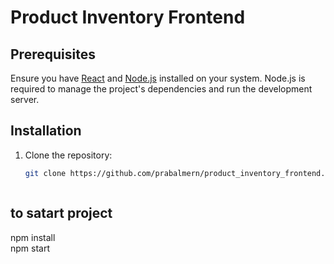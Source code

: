 # Product Inventory Frontend

## Prerequisites

Ensure you have [React](https://reactjs.org/) and [Node.js](https://nodejs.org/) installed on your system. Node.js is required to manage the project's dependencies and run the development server.

## Installation

1. Clone the repository:
   ```bash
   git clone https://github.com/prabalmern/product_inventory_frontend.git



## to satart project 
npm install  
npm start